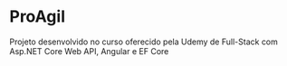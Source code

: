 # ProAgil
Projeto desenvolvido no curso oferecido pela Udemy de Full-Stack com Asp.NET Core Web API, Angular e EF Core
